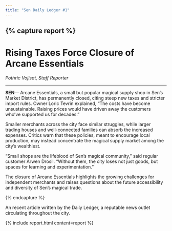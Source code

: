 ```yaml
---
title: "Sen Daily Ledger #1"
---
```


{% capture report %}
---

# Rising Taxes Force Closure of Arcane Essentials
*Pothric Vojisat, Staff Reporter*

---

**SEN**— Arcane Essentials, a small but popular magical supply shop in Sen’s Market District, has permanently closed, citing steep new taxes and stricter import rules. Owner Loric Tevrin explained, “The costs have become unsustainable. Raising prices would have driven away the customers who’ve supported us for decades.”

Smaller merchants across the city face similar struggles, while larger trading houses and well-connected families can absorb the increased expenses. Critics warn that these policies, meant to encourage local production, may instead concentrate the magical supply market among the city’s wealthiest.

“Small shops are the lifeblood of Sen’s magical community,” said regular customer Arwen Drosil. “Without them, the city loses not just goods, but spaces for learning and experimentation.”

The closure of Arcane Essentials highlights the growing challenges for independent merchants and raises questions about the future accessibility and diversity of Sen’s magical trade.

{% endcapture %}

An recent article written by the Daily Ledger, a reputable news outlet circulating throughout the city.


<!--more-->

{% include report.html content=report %}